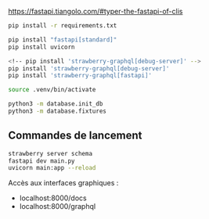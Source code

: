 https://fastapi.tiangolo.com/#typer-the-fastapi-of-clis

```zsh
pip install -r requirements.txt

pip install "fastapi[standard]"
pip install uvicorn

<!-- pip install 'strawberry-graphql[debug-server]' -->
pip install 'strawberry-graphql[debug-server]'
pip install 'strawberry-graphql[fastapi]'

source .venv/bin/activate

python3 -m database.init_db
python3 -m database.fixtures
```

## Commandes de lancement

```zsh
strawberry server schema
fastapi dev main.py
uvicorn main:app --reload
```

Accès aux interfaces graphiques :

- localhost:8000/docs
- localhost:8000/graphql
